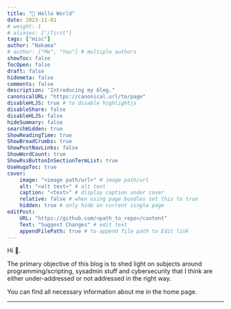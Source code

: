 ```yaml
---
title: "🥇 Hello World"
date: 2023-11-01
# weight: 1
# aliases: ["/first"]
tags: ["misc"]
author: "Nakama"
# author: ["Me", "You"] # multiple authors
showToc: false
TocOpen: false
draft: false
hidemeta: false
comments: false
description: "Introducing my blog."
canonicalURL: "https://canonical.url/to/page"
disableHLJS: true # to disable highlightjs
disableShare: false
disableHLJS: false
hideSummary: false
searchHidden: true
ShowReadingTime: true
ShowBreadCrumbs: true
ShowPostNavLinks: false
ShowWordCount: true
ShowRssButtonInSectionTermList: true
UseHugoToc: true
cover:
    image: "<image path/url>" # image path/url
    alt: "<alt text>" # alt text
    caption: "<text>" # display caption under cover
    relative: false # when using page bundles set this to true
    hidden: true # only hide on current single page
editPost:
    URL: "https://github.com/<path_to_repo>/content"
    Text: "Suggest Changes" # edit text
    appendFilePath: true # to append file path to Edit link
---
```


Hi 👋. 

The primary objective of this blog is to shed light on subjects around programming/scripting, sysadmin stuff and cybersecurity that I think are either under-addressed or not addressed in the right way.

You can find all necessary information about me in the home page.

---
